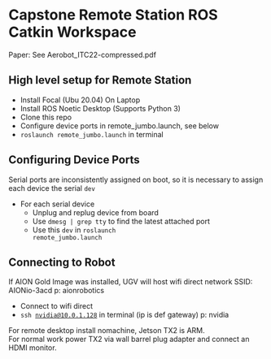 # Capstone Remote Station ROS Catkin Workspace

Paper: See Aerobot_ITC22-compressed.pdf

## High level setup for Remote Station
- Install Focal (Ubu 20.04) On Laptop
- Install ROS Noetic Desktop (Supports Python 3)
- Clone this repo
- Configure device ports in remote_jumbo.launch, see below
- <code>roslaunch remote_jumbo.launch</code> in terminal

## Configuring Device Ports
Serial ports are inconsistently assigned on boot, so it is necessary to assign each device the serial <code>dev</code>
- For each serial device
  - Unplug and replug device from board
  - Use <code>dmesg | grep tty</code> to find the latest attached port
  - Use this <code>dev</code> in <code>roslaunch remote_jumbo.launch</code>

## Connecting to Robot
If AION Gold Image was installed, UGV will host wifi direct network SSID: AIONio-3acd p: aionrobotics
- Connect to wifi direct
- <code>ssh nvidia@10.0.1.128</code> in terminal (ip is def gateway) p: nvidia

For remote desktop install nomachine, Jetson TX2 is ARM.  
For normal work power TX2 via wall barrel plug adapter and connect an HDMI monitor.
